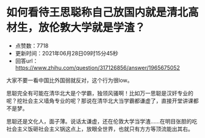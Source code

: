 # 如何看待王思聪称自己放国内就是清北高材生，放伦敦大学就是学渣？
- 点赞数：7718
- 更新时间：2021年06月28日09时15分45秒
- 回答url：https://www.zhihu.com/question/317126856/answer/1965675052
<body>
 <p data-pid="pIMD7kU3">大家不要一看中国比外国弱就反对，这个行为很low。</p>
 <p data-pid="7vzrk1L5">思聪完全有可能在清华北大是个学霸，独领风骚啊！比如万一思聪是汉奸专业的呢？挖社会主义墙角专业的呢？那说在清华北大当学霸都谦虚了，直接开堂讲课都不是梦。</p>
 <p data-pid="zNMn_bcC">思聪还是文化人，面子薄。说话太谦虚，还在伦敦大学当学渣……在明目张胆的吃社会主义饭砸社会主义锅这点上，放眼全世界，也就只有方方等顶流能出其右。</p>
</body>